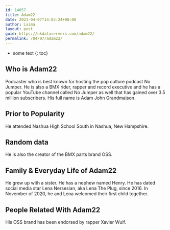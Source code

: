 ```yaml
---
id: 14057
title: Adam22
date: 2021-04-07T14:03:24+00:00
author: Laima
layout: post
guid: https://ukdataservers.com/adam22/
permalink: /04/07/adam22/
---
```


* some text
{: toc}


## Who is Adam22
                  
                  
                  
Podcaster who is best known for hosting the pop culture podcast No Jumper. He is also a BMX rider, rapper and record executive and he has a popular YouTube channel called No Jumper as well that has gained over 3.5 million subscribers. His full name is Adam John Grandmaison. 
                  
              
            
              
            
                
                
                
## Prior to Popularity
                  
                  
                  
He attended Nashua High School South in Nashua, New Hampshire.
                  
              
            
              
            
                
                
                
## Random data
                  
                  
                  
He is also the creator of the BMX parts brand OSS.
                  
              
            
              
            
                
                
                
## Family & Everyday Life of Adam22
                  
                  
                  
He grew up with a sister. He has a nephew named Henry. He has dated social media star Lena Nersesian, aka Lena The Plug, since 2016. In November of 2020, he and Lena welcomed their first child together. 
                  
              
            
              
            
                
                
                
## People Related With Adam22
                  
                  
                  
His OSS brand has been endorsed by rapper Xavier Wulf.
                  
              
            
              
            
                
              
            
              
              
            
            
              
            
          
          
          